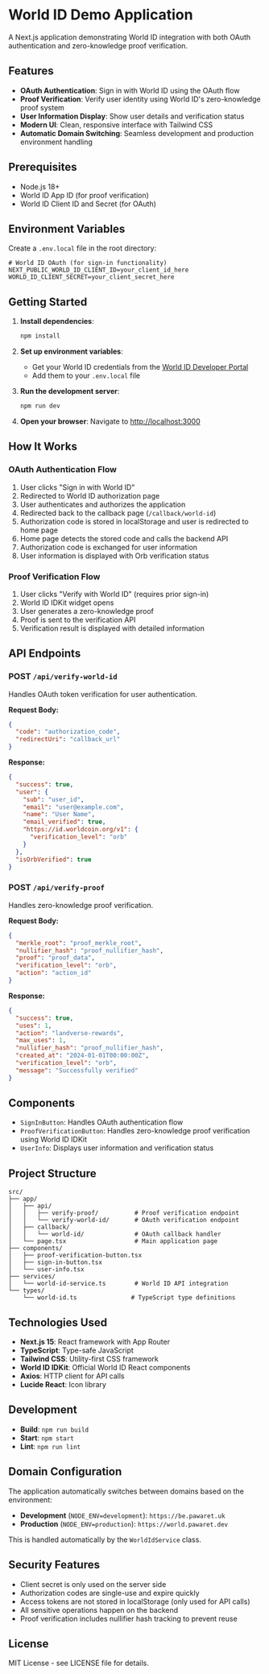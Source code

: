 # World ID Demo Application

A Next.js application demonstrating World ID integration with both OAuth authentication and zero-knowledge proof verification.

## Features

- **OAuth Authentication**: Sign in with World ID using the OAuth flow
- **Proof Verification**: Verify user identity using World ID's zero-knowledge proof system
- **User Information Display**: Show user details and verification status
- **Modern UI**: Clean, responsive interface with Tailwind CSS
- **Automatic Domain Switching**: Seamless development and production environment handling

## Prerequisites

- Node.js 18+
- World ID App ID (for proof verification)
- World ID Client ID and Secret (for OAuth)

## Environment Variables

Create a `.env.local` file in the root directory:

```env
# World ID OAuth (for sign-in functionality)
NEXT_PUBLIC_WORLD_ID_CLIENT_ID=your_client_id_here
WORLD_ID_CLIENT_SECRET=your_client_secret_here
```

## Getting Started

1. **Install dependencies**:

   ```bash
   npm install
   ```

2. **Set up environment variables**:

   - Get your World ID credentials from the [World ID Developer Portal](https://developer.worldcoin.org/)
   - Add them to your `.env.local` file

3. **Run the development server**:

   ```bash
   npm run dev
   ```

4. **Open your browser**:
   Navigate to [http://localhost:3000](http://localhost:3000)

## How It Works

### OAuth Authentication Flow

1. User clicks "Sign in with World ID"
2. Redirected to World ID authorization page
3. User authenticates and authorizes the application
4. Redirected back to the callback page (`/callback/world-id`)
5. Authorization code is stored in localStorage and user is redirected to home page
6. Home page detects the stored code and calls the backend API
7. Authorization code is exchanged for user information
8. User information is displayed with Orb verification status

### Proof Verification Flow

1. User clicks "Verify with World ID" (requires prior sign-in)
2. World ID IDKit widget opens
3. User generates a zero-knowledge proof
4. Proof is sent to the verification API
5. Verification result is displayed with detailed information

## API Endpoints

### POST `/api/verify-world-id`

Handles OAuth token verification for user authentication.

**Request Body:**

```json
{
  "code": "authorization_code",
  "redirectUri": "callback_url"
}
```

**Response:**

```json
{
  "success": true,
  "user": {
    "sub": "user_id",
    "email": "user@example.com",
    "name": "User Name",
    "email_verified": true,
    "https://id.worldcoin.org/v1": {
      "verification_level": "orb"
    }
  },
  "isOrbVerified": true
}
```

### POST `/api/verify-proof`

Handles zero-knowledge proof verification.

**Request Body:**

```json
{
  "merkle_root": "proof_merkle_root",
  "nullifier_hash": "proof_nullifier_hash",
  "proof": "proof_data",
  "verification_level": "orb",
  "action": "action_id"
}
```

**Response:**

```json
{
  "success": true,
  "uses": 1,
  "action": "landverse-rewards",
  "max_uses": 1,
  "nullifier_hash": "proof_nullifier_hash",
  "created_at": "2024-01-01T00:00:00Z",
  "verification_level": "orb",
  "message": "Successfully verified"
}
```

## Components

- `SignInButton`: Handles OAuth authentication flow
- `ProofVerificationButton`: Handles zero-knowledge proof verification using World ID IDKit
- `UserInfo`: Displays user information and verification status

## Project Structure

```
src/
├── app/
│   ├── api/
│   │   ├── verify-proof/          # Proof verification endpoint
│   │   └── verify-world-id/       # OAuth verification endpoint
│   ├── callback/
│   │   └── world-id/              # OAuth callback handler
│   └── page.tsx                   # Main application page
├── components/
│   ├── proof-verification-button.tsx
│   ├── sign-in-button.tsx
│   └── user-info.tsx
├── services/
│   └── world-id-service.ts        # World ID API integration
└── types/
    └── world-id.ts               # TypeScript type definitions
```

## Technologies Used

- **Next.js 15**: React framework with App Router
- **TypeScript**: Type-safe JavaScript
- **Tailwind CSS**: Utility-first CSS framework
- **World ID IDKit**: Official World ID React components
- **Axios**: HTTP client for API calls
- **Lucide React**: Icon library

## Development

- **Build**: `npm run build`
- **Start**: `npm start`
- **Lint**: `npm run lint`

## Domain Configuration

The application automatically switches between domains based on the environment:

- **Development** (`NODE_ENV=development`): `https://be.pawaret.uk`
- **Production** (`NODE_ENV=production`): `https://world.pawaret.dev`

This is handled automatically by the `WorldIdService` class.

## Security Features

- Client secret is only used on the server side
- Authorization codes are single-use and expire quickly
- Access tokens are not stored in localStorage (only used for API calls)
- All sensitive operations happen on the backend
- Proof verification includes nullifier hash tracking to prevent reuse

## License

MIT License - see LICENSE file for details.
